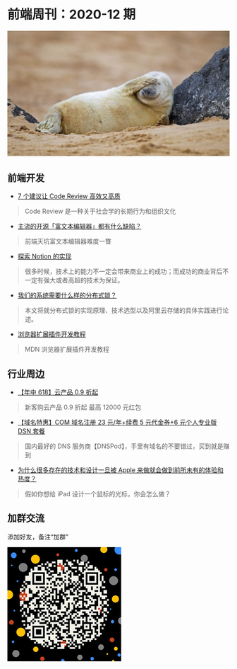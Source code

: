 # 前端周刊：2020-12 期

[![](../img/bing/20200708.png?imageMogr2/thumbnail/960x)](https://cn.bing.com/search?q=灰海豹)

## 前端开发

- [7 个建议让 Code Review 高效又高质](https://mp.weixin.qq.com/s?__biz=MzIzOTU0NTQ0MA==&mid=2247497114&idx=1&sn=843f56fd06f1018cc387fde25c12801c)

> Code Review 是一种关于社会学的长期行为和组织文化

- [主流的开源「富文本编辑器」都有什么缺陷？](https://www.zhihu.com/question/404836496/answer/1318402632)

> 前端天坑富文本编辑器难度一瞥

- [探索 Notion 的实现](https://zhuanlan.zhihu.com/p/152964640)

> 很多时候，技术上的能力不一定会带来商业上的成功；而成功的商业背后不一定有强大或者高超的技术为保证。

- [我们的系统需要什么样的分布式锁？](https://mp.weixin.qq.com/s?__biz=MzIzOTU0NTQ0MA==&mid=2247497443&idx=1&sn=70d8a8f664026a8ca1895e8033c5bbff)

> 本文将就分布式锁的实现原理、技术选型以及阿里云存储的具体实践进行论述。

- [浏览器扩展插件开发教程](https://developer.mozilla.org/zh-CN/docs/Mozilla/Add-ons/WebExtensions/What_are_WebExtensions)

> MDN 浏览器扩展插件开发教程

## 行业周边

- [【年中 618】云产品 0.9 折起](https://www.aliyun.com/activity/618/index?userCode=y31qmczl)

> 新客购云产品 0.9 折起 最高 12000 元红包

- [【域名特惠】COM 域名注册 23 元/年+续费 5 元代金券+6 元个人专业版 DSN 套餐](https://www.dnspod.cn/promo/domainscarnival?promo_code=3LIUUR11729&source=sharelink&from=link)

> 国内最好的 DNS 服务商【DNSPod】，手里有域名的不要错过，买到就是赚到

- [为什么很多存在的技术和设计一旦被 Apple 来做就会做到前所未有的体验和热度？](https://www.zhihu.com/question/403378616/answer/1306250671?utm_source=wechat_session&utm_medium=social&utm_oi=27046294061056)

> 假如你想给 iPad 设计一个鼠标的光标，你会怎么做？

## 加群交流

添加好友，备注“加群”

![refned_x](../img/a/refined-x.jpg)
